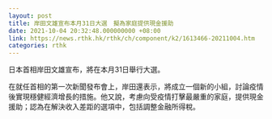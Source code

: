 ```yaml
---
layout: post
title: 岸田文雄宣布本月31日大選　擬為家庭提供現金援助
date: 2021-10-04 20:32:48.000000000 +08:00
link: https://news.rthk.hk/rthk/ch/component/k2/1613466-20211004.htm
categories: rthk
---
```


日本首相岸田文雄宣布，將在本月31日舉行大選。

在就任首相的第一次新聞發布會上，岸田還表示，將成立一個新的小組，討論疫情後實現穩健經濟增長的措施。他又說，考慮向受疫情打擊最嚴重的家庭，提供現金援助；認為在解決收入差距的選項中，包括調整金融所得稅。
